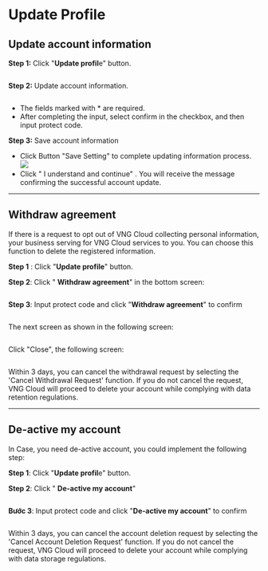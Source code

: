 # Update Profile

## Update account information <a href="#capnhatthongtintaikhoan-capnhatthongtintaikhoan" id="capnhatthongtintaikhoan-capnhatthongtintaikhoan"></a>

**Step 1:** Click "**Update profil**e" button.

<figure><img src="../.gitbook/assets/image (19) (1).png" alt=""><figcaption></figcaption></figure>

**Step 2:** Update account information.

<figure><img src="../.gitbook/assets/image (21) (1).png" alt=""><figcaption></figcaption></figure>

* The fields marked with \* are required.
* After completing the input, select confirm in the checkbox, and then input protect code.

**Step 3:** Save account information

* Click Button "Save Setting" to complete updating information process. ![](<../.gitbook/assets/image (4) (1) (1) (1).png>)
* Click " I understand and continue" . You will receive the message confirming the successful account update.

***

## Withdraw agreement <a href="#capnhatthongtintaikhoan-truonghop-rutlaisudongy" id="capnhatthongtintaikhoan-truonghop-rutlaisudongy"></a>

If there is a request to opt out of VNG Cloud collecting personal information, your business serving for VNG Cloud services to you. You can choose this function to delete the registered information.

**Step 1** : Click "**Update profile**" button.

**Step 2**: Click " **Withdraw agreement**" in the bottom screen:

<figure><img src="../.gitbook/assets/image (1) (1) (1) (1) (1) (1).png" alt=""><figcaption></figcaption></figure>

**Step 3**: Input protect code and click "**Withdraw agreement**" to confirm

<figure><img src="../.gitbook/assets/image (3) (1) (1) (1) (1).png" alt=""><figcaption></figcaption></figure>

The next screen as shown in the following screen:

<figure><img src="../.gitbook/assets/image (5) (1) (1) (1).png" alt=""><figcaption></figcaption></figure>

Click "Close", the following screen:&#x20;

<figure><img src="../.gitbook/assets/image (6) (1) (1).png" alt=""><figcaption></figcaption></figure>

Within 3 days, you can cancel the withdrawal request by selecting the 'Cancel Withdrawal Request' function. If you do not cancel the request, VNG Cloud will proceed to delete your account while complying with data retention regulations.

***

## De-active my account <a href="#capnhatthongtintaikhoan-truonghop-xoataikhoan" id="capnhatthongtintaikhoan-truonghop-xoataikhoan"></a>

In Case, you need de-active account, you could implement the following step:

**Step 1**: Click "**Update profil**e" button.

**Step 2**: Click " **De-active my account**"

<figure><img src="../.gitbook/assets/image (2) (1) (1) (1) (1).png" alt=""><figcaption></figcaption></figure>

**Bước 3**: Input protect code and click "**De-active my account**" to confirm

<figure><img src="../.gitbook/assets/image (7) (1) (1).png" alt=""><figcaption></figcaption></figure>

Within 3 days, you can cancel the account deletion request by selecting the 'Cancel Account Deletion Request' function. If you do not cancel the request, VNG Cloud will proceed to delete your account while complying with data storage regulations.
